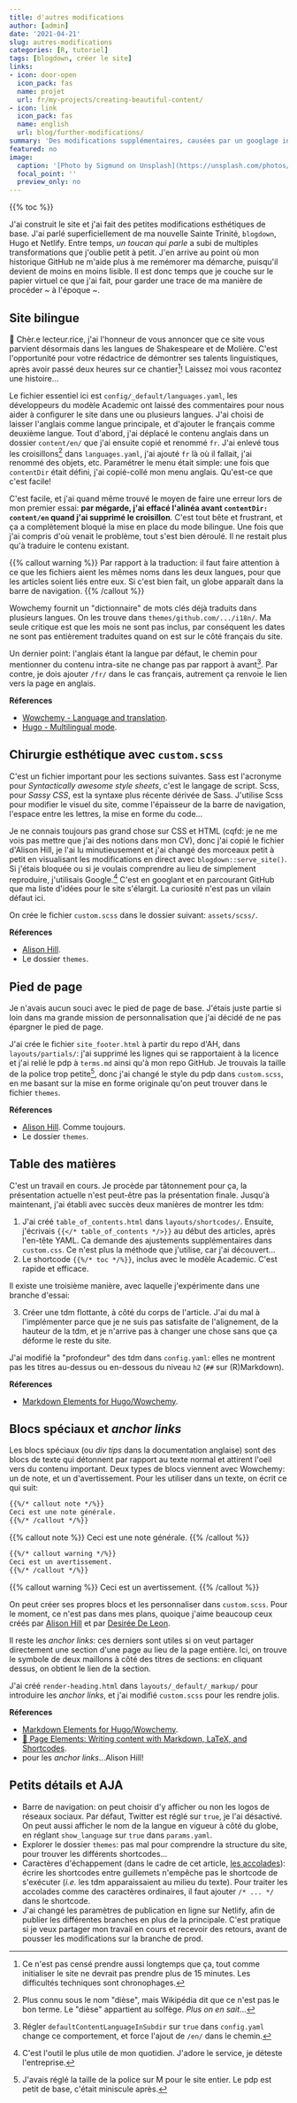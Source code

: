 ```yaml
---
title: d'autres modifications
author: [admin]
date: '2021-04-21'
slug: autres-modifications
categories: [R, tutoriel]
tags: [blogdown, créer le site]
links:
- icon: door-open
  icon_pack: fas
  name: projet
  url: fr/my-projects/creating-beautiful-content/
- icon: link
  icon_pack: fas
  name: english
  url: blog/further-modifications/
summary: 'Des modifications supplémentaires, causées par un googlage incessant et par une vision idéale du site.'
featured: no
image:
  caption: '[Photo by Sigmund on Unsplash](https://unsplash.com/photos/4BSULrfDc7w)'
  focal_point: ''
  preview_only: no
---
```


{{% toc %}}

J'ai construit le site et j'ai fait des petites modifications esthétiques de base. J'ai parlé superficiellement de ma nouvelle Sainte Trinité, `blogdown`, Hugo et Netlify. Entre temps, _un toucan qui parle_ a subi de multiples transformations que j'oublie petit à petit. J'en arrive au point où mon historique GitHub ne m'aide plus à me remémorer ma démarche, puisqu'il devient de moins en moins lisible. Il est donc temps que je couche sur le papier virtuel ce que j'ai fait, pour garder une trace de ma manière de procéder ~ à l'époque ~.

## Site bilingue

:scroll: Chèr.e lecteur.rice, j'ai l'honneur de vous annoncer que ce site vous parvient désormais dans les langues de Shakespeare et de Molière. C'est l'opportunité pour votre rédactrice de démontrer ses talents linguistiques, après avoir passé deux heures sur ce chantier[^1]! Laissez moi vous racontez une histoire...

Le fichier essentiel ici est `config/_default/languages.yaml`, les développeurs du modèle Academic ont laissé des commentaires pour nous aider à configurer le site dans une ou plusieurs langues. J'ai choisi de laisser l'anglais comme langue principale, et d'ajouter le français comme deuxième langue. Tout d'abord, j'ai déplacé le contenu anglais dans un dossier `content/en/` que j'ai ensuite copié et renommé `fr`. J'ai enlevé tous les croisillons[^2] dans `languages.yaml`, j'ai ajouté `fr` là où il fallait, j'ai renommé des objets, etc. Paramétrer le menu était simple: une fois que `contentDir` était défini, j'ai copié-collé mon menu anglais. Qu'est-ce que c'est facile!

C'est facile, et j'ai quand même trouvé le moyen de faire une erreur lors de mon premier essai: **par mégarde, j'ai effacé l'alinéa avant `contentDir: content/en` quand j'ai supprimé le croisillon**. C'est tout bête et frustrant, et ça a complètement bloqué la mise en place du mode bilingue. Une fois que j'ai compris d'où venait le problème, tout s'est bien déroulé. Il ne restait plus qu'à traduire le contenu existant.

{{% callout warning %}}
Par rapport à la traduction: il faut faire attention à ce que les fichiers aient les mêmes noms dans les deux langues, pour que les articles soient liés entre eux. Si c'est bien fait, un globe apparaît dans la barre de navigation.
{{% /callout %}}

Wowchemy fournit un "dictionnaire" de mots clés déjà traduits dans plusieurs langues. On les trouve dans `themes/github.com/.../i18n/`. Ma seule critique est que les mois ne sont pas inclus, par conséquent les dates ne sont pas entièrement traduites quand on est sur le côté français du site.

Un dernier point: l'anglais étant la langue par défaut, le chemin pour mentionner du contenu intra-site ne change pas par rapport à avant[^3]. Par contre, je dois ajouter `/fr/` dans le cas français, autrement ça renvoie le lien vers la page en anglais.

**Réferences**

* [Wowchemy - Language and translation](https://wowchemy.com/docs/guide/language/).
* [Hugo - Multilingual mode](https://gohugo.io/content-management/multilingual/).

[^1]: Ce n'est pas censé prendre aussi longtemps que ça, tout comme initialiser le site ne devrait pas prendre plus de 15 minutes. Les difficultés techniques sont chronophages.
[^2]: Plus connu sous le nom "dièse", mais Wikipédia dit que ce n'est pas le bon terme. Le "dièse" appartient au solfège. _Plus on en sait_...
[^3]: Régler `defaultContentLanguageInSubdir` sur `true` dans `config.yaml` change ce comportement, et force l'ajout de `/en/` dans le chemin.

## Chirurgie esthétique avec `custom.scss`

C'est un fichier important pour les sections suivantes. Sass est l'acronyme pour _Syntactically awesome style sheets_, c'est le langage de script. Scss, pour _Sassy CSS_, est la syntaxe plus récente dérivée de Sass. J'utilise Scss pour modifier le visuel du site, comme l'épaisseur de la barre de navigation, l'espace entre les lettres, la mise en forme du code...

Je ne connais toujours pas grand chose sur CSS et HTML (cqfd: je ne me vois pas mettre que j'ai des notions dans mon CV), donc j'ai copié le fichier d'Alison Hill, je l'ai lu minutieusement et j'ai changé des morceaux petit à petit en visualisant les modifications en direct avec `blogdown::serve_site()`. Si j'étais bloquée ou si je voulais comprendre au lieu de simplement reproduire, j'utilisais Google.[^4] C'est en googlant et en parcourant GitHub que ma liste d'idées pour le site s'élargit. La curiosité n'est pas un vilain défaut ici.

On crée le fichier `custom.scss` dans le dossier suivant: `assets/scss/`.

**Réferences**

* [Alison Hill](https://github.com/rbind/apreshill).
* Le dossier `themes`.

[^4]: C'est l'outil le plus utile de mon quotidien. J'adore le service, je déteste l'entreprise.

## Pied de page

Je n'avais aucun souci avec le pied de page de base. J'étais juste partie si loin dans ma grande mission de personnalisation que j'ai décidé de ne pas épargner le pied de page.

J'ai crée le fichier `site_footer.html` à partir du repo d'AH, dans `layouts/partials/`: j'ai supprimé les lignes qui se rapportaient à la licence et j'ai relié le pdp à `terms.md` ainsi qu'à mon repo GitHub. Je trouvais la taille de la police trop petite[^5], donc j'ai changé le style du pdp dans `custom.scss`, en me basant sur la mise en forme originale qu'on peut trouver dans le fichier `themes`.

**Réferences**

* [Alison Hill](https://github.com/rbind/apreshill). Comme toujours.
* Le dossier `themes`.

[^5]: J'avais réglé la taille de la police sur M pour le site entier. Le pdp est petit de base, c'était miniscule après.

## Table des matières

C'est un travail en cours. Je procède par tâtonnement pour ça, la présentation actuelle n'est peut-être pas la présentation finale. Jusqu'à maintenant, j'ai établi avec succès deux manières de montrer les tdm:

1. J'ai créé `table_of_contents.html` dans `layouts/shortcodes/`. Ensuite, j'écrivais `{{</* table_of_contents */>}}` au début des articles, après l'en-tête YAML. Ca demande des ajustements supplémentaires dans `custom.css`. Ce n'est plus la méthode que j'utilise, car j'ai découvert...
2. Le shortcode `{{%/* toc */%}}`, inclus avec le modèle Academic. C'est rapide et efficace.

Il existe une troisième manière, avec laquelle j'expérimente dans une branche d'essai:

3. Créer une tdm flottante, à côté du corps de l'article. J'ai du mal à l'implémenter parce que je ne suis pas satisfaite de l'alignement, de la hauteur de la tdm, et je n'arrive pas à changer une chose sans que ça déforme le reste du site.

J'ai modifié la "profondeur" des tdm dans `config.yaml`: elles ne montrent pas les titres au-dessus ou en-dessous du niveau `h2` (`##` sur (R)Markdown).

**Réferences**

* [Markdown Elements for Hugo/Wowchemy](https://iphysresearch.github.io/blog/post/writting-markdown/#table-of-contents).

## Blocs spéciaux et _anchor links_

Les blocs spéciaux (ou _div tips_ dans la documentation anglaise) sont des blocs de texte qui détonnent par rapport au texte normal et attirent l'oeil vers du contenu important. Deux types de blocs viennent avec Wowchemy: un de note, et un d'avertissement. Pour les utiliser dans un texte, on écrit ce qui suit:

```html
{{%/* callout note */%}}
Ceci est une note générale.
{{%/* /callout */%}}
```
{{% callout note %}}
Ceci est une note générale.
{{% /callout %}}

```html
{{%/* callout warning */%}}
Ceci est un avertissement.
{{%/* /callout */%}}
```
{{% callout warning %}}
Ceci est un avertissement.
{{% /callout %}}

On peut créer ses propres blocs et les personnaliser dans `custom.scss`. Pour le moment, ce n'est pas dans mes plans, quoique j'aime beaucoup ceux créés par [Alison Hill](https://alison.rbind.io/) et par [Desirée De Leon](http://desiree.rbind.io/post/2019/making-tip-boxes-with-bookdown-and-rmarkdown/).

Il reste les _anchor links_: ces derniers sont utiles si on veut partager directement une section d'une page au lieu de la page entière. Ici, on trouve le symbole de deux maillons à côté des titres de sections: en cliquant dessus, on obtient le lien de la section.

J'ai créé `render-heading.html` dans `layouts/_default/_markup/` pour introduire les _anchor links_, et j'ai modifié `custom.scss` pour les rendre jolis.

**Réferences**

* [Markdown Elements for Hugo/Wowchemy](https://iphysresearch.github.io/blog/post/writting-markdown/#callouts).
* [📸 Page Elements: Writing content with Markdown, LaTeX, and Shortcodes](https://wowchemy.com/docs/content/writing-markdown-latex/).
* pour les _anchor links_...Alison Hill!

## Petits détails et AJA

* Barre de navigation: on peut choisir d'y afficher ou non les logos de réseaux sociaux. Par défaut, Twitter est réglé sur `true`, je l'ai désactivé. On peut aussi afficher le nom de la langue en vigueur à côté du globe, en réglant `show_language` sur `true` dans `params.yaml`.
* Explorer le dossier `themes`: pas mal pour comprendre la structure du site, pour trouver les différents shortcodes...
* Caractères d'échappement (dans le cadre de cet article, [les accolades](https://github.com/gohugoio/hugoDocs/blob/master/content/en/content-management/shortcodes.md)): écrire les shortcodes entre guillemets n'empêche pas le shortcode de s'exécuter (_i.e._ les tdm apparaissaient au milieu du texte). Pour traiter les accolades comme des caractères ordinaires, il faut ajouter `/* ... */` dans le shortcode.
* J'ai changé les paramètres de publication en ligne sur Netlify, afin de publier les différentes branches en plus de la principale. C'est pratique si je veux partager mon travail en cours et recevoir des retours, avant de pousser les modifications sur la branche de prod.
